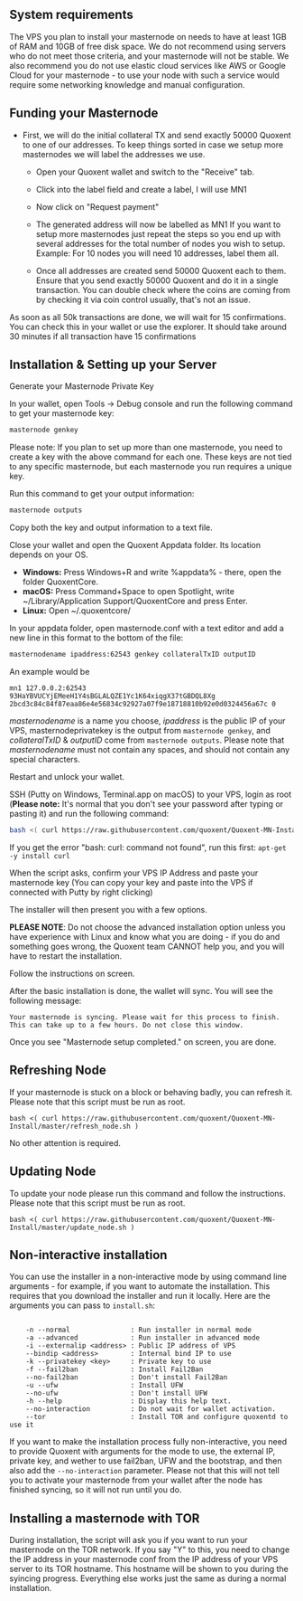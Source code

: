 ## System requirements

The VPS you plan to install your masternode on needs to have at least 1GB of RAM and 10GB of free disk space. We do not recommend using servers who do not meet those criteria, and your masternode will not be stable. We also recommend you do not use elastic cloud services like AWS or Google Cloud for your masternode - to use your node with such a service would require some networking knowledge and manual configuration.

## Funding your Masternode

* First, we will do the initial collateral TX and send exactly 50000 Quoxent to one of our addresses. To keep things sorted in case we setup more masternodes we will label the addresses we use.

  - Open your Quoxent wallet and switch to the "Receive" tab.

  - Click into the label field and create a label, I will use MN1

  - Now click on "Request payment"

  - The generated address will now be labelled as MN1 If you want to setup more masternodes just repeat the steps so you end up with several addresses for the total number of nodes you wish to setup. Example: For 10 nodes you will need 10 addresses, label them all.

  - Once all addresses are created send 50000 Quoxent each to them. Ensure that you send exactly 50000 Quoxent and do it in a single transaction. You can double check where the coins are coming from by checking it via coin control usually, that's not an issue.

As soon as all 50k transactions are done, we will wait for 15 confirmations. You can check this in your wallet or use the explorer. It should take around 30 minutes if all transaction have 15 confirmations

## Installation & Setting up your Server

Generate your Masternode Private Key

In your wallet, open Tools -> Debug console and run the following command to get your masternode key:

```bash
masternode genkey
```

Please note: If you plan to set up more than one masternode, you need to create a key with the above command for each one. These keys are not tied to any specific masternode, but each masternode you run requires a unique key.

Run this command to get your output information:

```bash
masternode outputs
```

Copy both the key and output information to a text file.

Close your wallet and open the Quoxent Appdata folder. Its location depends on your OS.

* **Windows:** Press Windows+R and write %appdata% - there, open the folder QuoxentCore.
* **macOS:** Press Command+Space to open Spotlight, write ~/Library/Application Support/QuoxentCore and press Enter.
* **Linux:** Open ~/.quoxentcore/

In your appdata folder, open masternode.conf with a text editor and add a new line in this format to the bottom of the file:

```bash
masternodename ipaddress:62543 genkey collateralTxID outputID
```

An example would be

```
mn1 127.0.0.2:62543 93HaYBVUCYjEMeeH1Y4sBGLALQZE1Yc1K64xiqgX37tGBDQL8Xg 2bcd3c84c84f87eaa86e4e56834c92927a07f9e18718810b92e0d0324456a67c 0
```

_masternodename_ is a name you choose, _ipaddress_ is the public IP of your VPS, masternodeprivatekey is the output from `masternode genkey`, and _collateralTxID_ & _outputID_ come from `masternode outputs`. Please note that _masternodename_ must not contain any spaces, and should not contain any special characters.

Restart and unlock your wallet.

SSH (Putty on Windows, Terminal.app on macOS) to your VPS, login as root (**Please note:** It's normal that you don't see your password after typing or pasting it) and run the following command:

```bash
bash <( curl https://raw.githubusercontent.com/quoxent/Quoxent-MN-Install/master/install.sh )
```

If you get the error "bash: curl: command not found", run this first: `apt-get -y install curl`

When the script asks, confirm your VPS IP Address and paste your masternode key (You can copy your key and paste into the VPS if connected with Putty by right clicking)

The installer will then present you with a few options.

**PLEASE NOTE**: Do not choose the advanced installation option unless you have experience with Linux and know what you are doing - if you do and something goes wrong, the Quoxent team CANNOT help you, and you will have to restart the installation.

Follow the instructions on screen.

After the basic installation is done, the wallet will sync. You will see the following message:

```
Your masternode is syncing. Please wait for this process to finish.
This can take up to a few hours. Do not close this window.
```

Once you see "Masternode setup completed." on screen, you are done.

## Refreshing Node

If your masternode is stuck on a block or behaving badly, you can refresh it.
Please note that this script must be run as root.

```
bash <( curl https://raw.githubusercontent.com/quoxent/Quoxent-MN-Install/master/refresh_node.sh )
```

No other attention is required.

## Updating Node

To update your node please run this command and follow the instructions.
Please note that this script must be run as root.

```
bash <( curl https://raw.githubusercontent.com/quoxent/Quoxent-MN-Install/master/update_node.sh )
```

## Non-interactive installation

You can use the installer in a non-interactive mode by using command line arguments - for example, if you want to automate the installation. This requires that you download the installer and run it locally. Here are the arguments you can pass to `install.sh`:

```

    -n --normal               : Run installer in normal mode
    -a --advanced             : Run installer in advanced mode
    -i --externalip <address> : Public IP address of VPS
    --bindip <address>        : Internal bind IP to use
    -k --privatekey <key>     : Private key to use
    -f --fail2ban             : Install Fail2Ban
    --no-fail2ban             : Don't install Fail2Ban
    -u --ufw                  : Install UFW
    --no-ufw                  : Don't install UFW
    -h --help                 : Display this help text.
    --no-interaction          : Do not wait for wallet activation.
    --tor                     : Install TOR and configure quoxentd to use it
```

If you want to make the installation process fully non-interactive, you need to provide Quoxent with arguments for the mode to use, the external IP, private key, and wether to use fail2ban, UFW and the bootstrap, and then also add the `--no-interaction` parameter. Please not that this will not tell you to activate your masternode from your wallet after the node has finished syncing, so it will not run until you do.

## Installing a masternode with TOR

During installation, the script will ask you if you want to run your masternode on the TOR network. If you say "Y" to this, you need to change the IP address in your masternode conf from the IP address of your VPS server to its TOR hostname. This hostname will be shown to you during the syincing progress. Everything else works just the same as during a normal installation.
